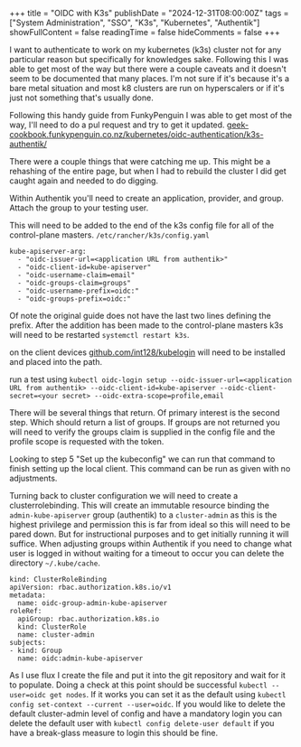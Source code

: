 +++
title = "OIDC with K3s"
publishDate = "2024-12-31T08:00:00Z"
tags = ["System Administration", "SSO", "K3s", "Kubernetes", "Authentik"]
showFullContent = false
readingTime = false
hideComments = false
+++

I want to authenticate to work on my kubernetes (k3s) cluster not for any particular reason but specifically for knowledges sake. Following this I was able to get most of the way but there were a couple caveats and it doesn't seem to be documented that many places. I'm not sure if it's because it's a bare metal situation and most k8 clusters are run on hyperscalers or if it's just not something that's usually done.

Following this handy guide from FunkyPenguin I was able to get most of the way, I'll need to do a pul request and try to get it updated. [geek-cookbook.funkypenguin.co.nz/kubernetes/oidc-authentication/k3s-authentik/](https://geek-cookbook.funkypenguin.co.nz/kubernetes/oidc-authentication/k3s-authentik/)

There were a couple things that were catching me up. This might be a rehashing of the entire page, but when I had to rebuild the cluster I did get caught again and needed to do digging.

Within Authentik you'll need to create an application, provider, and group. Attach the group to your testing user. 

This will need to be added to the end of the k3s config file for all of the control-plane masters. `/etc/rancher/k3s/config.yaml`

```
kube-apiserver-arg:
  - "oidc-issuer-url=<application URL from authentik>"
  - "oidc-client-id=kube-apiserver"
  - "oidc-username-claim=email"
  - "oidc-groups-claim=groups"
  - "oidc-username-prefix=oidc:"
  - "oidc-groups-prefix=oidc:"
```

Of note the original guide does not have the last two lines defining the prefix. After the addition has been made to the control-plane masters k3s will need to be restarted `systemctl restart k3s`.

on the client devices [github.com/int128/kubelogin](https://github.com/int128/kubelogin) will need to be installed and placed into the path.

run a test using `kubectl oidc-login setup --oidc-issuer-url=<application URL from authentik> --oidc-client-id=kube-apiserver --oidc-client-secret=<your secret> --oidc-extra-scope=profile,email`

There will be several things that return. Of primary interest is the second step. Which should return a list of groups. If groups are not returned you will need to verify the groups claim is supplied in the config file and the profile scope is requested with the token.

Looking to step 5 "Set up the kubeconfig" we can run that command to finish setting up the local client. This command can be run as given with no adjustments. 

Turning back to cluster configuration we will need to create a clusterrolebinding. This will create an immutable resource binding the `admin-kube-apiserver` group (authentik) to a `cluster-admin` as this is the highest privilege and permission this is far from ideal so this will need to be pared down. But for instructional purposes and to get initially running it will suffice. When adjusting groups within Authentik if you need to change what user is logged in without waiting for a timeout to occur you can delete the directory `~/.kube/cache`.

```
kind: ClusterRoleBinding
apiVersion: rbac.authorization.k8s.io/v1
metadata:
  name: oidc-group-admin-kube-apiserver
roleRef:
  apiGroup: rbac.authorization.k8s.io
  kind: ClusterRole
  name: cluster-admin 
subjects:
- kind: Group
  name: oidc:admin-kube-apiserver
  ```

As I use flux I create the file and put it into the git repository and wait for it to populate. Doing a check at this point should be successful `kubectl --user=oidc get nodes`. If it works you can set it as the default using `kubectl config set-context --current --user=oidc`. If you would like to delete the default cluster-admin level of config and have a mandatory login you can delete the default user with `kubectl config delete-user default` if you have a break-glass measure to login this should be fine. 